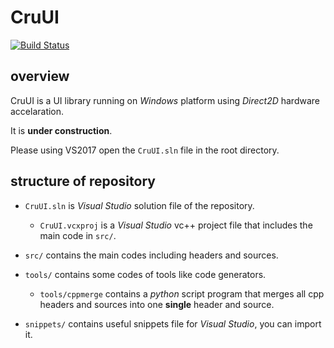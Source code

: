 # CruUI

[![Build Status](https://dev.azure.com/crupest/CruUI/_apis/build/status/crupest.CruUI)](https://dev.azure.com/crupest/CruUI/_build/latest?definitionId=5)

## overview

CruUI is a UI library running on *Windows* platform using *Direct2D* hardware accelaration.

It is **under construction**.

Please using VS2017 open the `CruUI.sln` file in the root directory.

## structure of repository

- `CruUI.sln` is *Visual Studio* solution file of the repository.

    - `CruUI.vcxproj` is a *Visual Studio* vc++ project file that includes the main code in `src/`.

- `src/` contains the main codes including headers and sources.

- `tools/` contains some codes of tools like code generators.

    - `tools/cppmerge` contains a *python* script program that merges all cpp headers and sources into one **single** header and source.

- `snippets/` contains useful snippets file for *Visual Studio*, you can import it.
